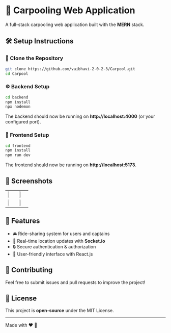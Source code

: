 <!-- "# carpool-project"  -->
<!-- ![Image](https://github.com/user-attachments/assets/87d04e8f-440c-498c-a6c7-4ef39c4cc32b)

![Image](https://github.com/user-attachments/assets/8fb02c9e-ee3a-45d4-8123-7cc012825efd)

![Image](https://github.com/user-attachments/assets/8a8bd82f-b495-4c96-b9d3-f4ec28058614)

![Image](https://github.com/user-attachments/assets/a62d1660-8482-4d1e-ac65-ca62403d3e21)

![Image](https://github.com/user-attachments/assets/1c33246c-a72d-4c35-8401-19d030b4fb64) -->

# 🚗 Carpooling Web Application

A full-stack carpooling web application built with the **MERN** stack.

## 🛠 Setup Instructions

### 🔽 Clone the Repository
```sh
git clone https://github.com/vaibhavi-2-0-2-3/Carpool.git
cd Carpool
```

### ⚙️ Backend Setup
```sh
cd backend
npm install
npx nodemon
```

The backend should now be running on **http://localhost:4000** (or your configured port).

### 🎨 Frontend Setup
```sh
cd frontend
npm install
npm run dev
```

The frontend should now be running on **http://localhost:5173**.


## 📸 Screenshots

<table align="center">
  <tr>
    <td><img src="https://github.com/user-attachments/assets/9e5594fc-1fd1-4fed-a21f-19708655aef1" width="45%"></td>
    <td><img src="https://github.com/user-attachments/assets/ee8324db-de3b-4aa2-8917-e14293feaff2" width="45%"></td>
  </tr>
  <tr>
    <td><img src="https://github.com/user-attachments/assets/87d04e8f-440c-498c-a6c7-4ef39c4cc32b" width="45%"></td>
    <td><img src="https://github.com/user-attachments/assets/8fb02c9e-ee3a-45d4-8123-7cc012825efd" width="45%"></td>
  </tr>
</table>

## 🚀 Features
- 🚘 Ride-sharing system for users and captains
- 📍 Real-time location updates with **Socket.io**
- 🔒 Secure authentication & authorization
- 🎨 User-friendly interface with React.js

## 🤝 Contributing
Feel free to submit issues and pull requests to improve the project!

## 📜 License
This project is **open-source** under the MIT License.

---
Made with ❤️ 🚀
